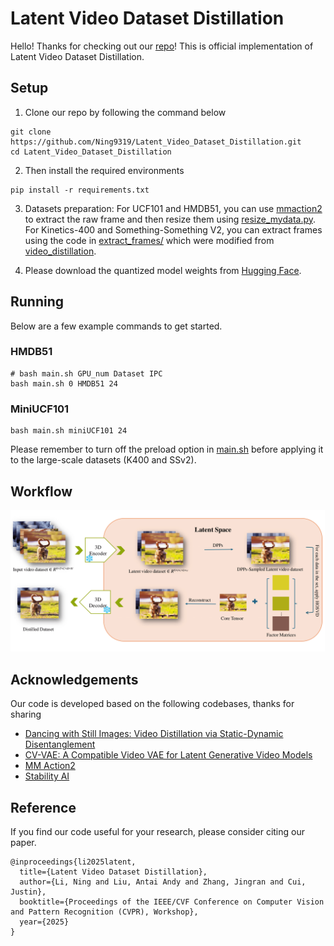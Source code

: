 # Latent Video Dataset Distillation

Hello! Thanks for checking out our [repo](https://github.com/Ning9319/Latent_Video_Dataset_Distillation)! This is official implementation of Latent Video Dataset Distillation.

## Setup
1. Clone our repo by following the command below
```
git clone https://github.com/Ning9319/Latent_Video_Dataset_Distillation.git
cd Latent_Video_Dataset_Distillation
```

2. Then install the required environments
```
pip install -r requirements.txt
```
3. Datasets preparation:
For UCF101 and HMDB51, you can use [mmaction2](https://github.com/open-mmlab/mmaction2) to extract the raw frame and then resize them using [resize_mydata.py](./distill_utils/resize_mydata.py). For Kinetics-400 and Something-Something V2, you can extract frames using the code in [extract_frames/](./extract_frames/) which were modified from [video_distillation](https://github.com/yuz1wan/video_distillation). 

4. Please download the quantized model weights from [Hugging Face](https://huggingface.co/datasets/Ning9319/Latent_Video_Dataset_Distillation/tree/main).

## Running
Below are a few example commands to get started.

### HMDB51
```
# bash main.sh GPU_num Dataset IPC
bash main.sh 0 HMDB51 24
```

### MiniUCF101
```
bash main.sh miniUCF101 24
```
Please remember to turn off the preload option in [main.sh](./main.sh) before applying it to the large-scale datasets (K400 and SSv2).

## Workflow
![overall_workflow](https://github.com/Ning9319/Latent_Video_Dataset_Distillation/blob/main/resources/method.png)


## Acknowledgements
Our code is developed based on the following codebases, thanks for sharing
* [Dancing with Still Images: Video Distillation via Static-Dynamic Disentanglement](https://github.com/yuz1wan/video_distillation)
* [CV-VAE: A Compatible Video VAE for Latent Generative Video Models](https://github.com/AILab-CVC/CV-VAE)
* [MM Action2](https://github.com/open-mmlab/mmaction2)
* [Stability AI](https://huggingface.co/stabilityai/sd-vae-ft-mse/tree/main)

## Reference 
If you find our code useful for your research, please consider citing our paper.
```
@inproceedings{li2025latent,
  title={Latent Video Dataset Distillation},
  author={Li, Ning and Liu, Antai Andy and Zhang, Jingran and Cui, Justin},
  booktitle={Proceedings of the IEEE/CVF Conference on Computer Vision and Pattern Recognition (CVPR), Workshop},
  year={2025}
}
```

